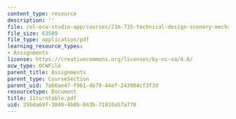 ```yaml
---
content_type: resource
description: ''
file: /ol-ocw-studio-app/courses/21m-735-technical-design-scenery-mechanisms-and-special-effects-spring-2004/25bda69f38404b0b843b71810a57a770_11turntable.pdf
file_size: 63589
file_type: application/pdf
learning_resource_types:
- Assignments
license: https://creativecommons.org/licenses/by-nc-sa/4.0/
ocw_type: OCWFile
parent_title: Assignments
parent_type: CourseSection
parent_uid: 7ab6ae47-f961-4b79-44ef-243984cf3f3d
resourcetype: Document
title: 11turntable.pdf
uid: 25bda69f-3840-4b0b-843b-71810a57a770
---
```

